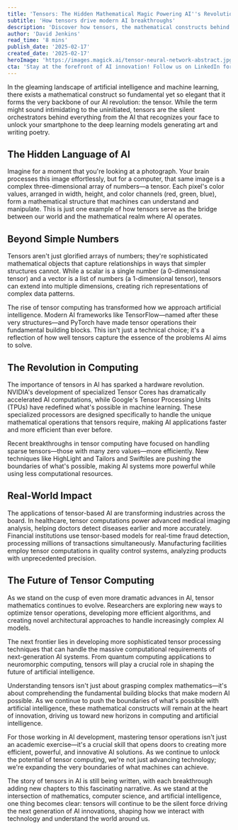 ```yaml
---
title: 'Tensors: The Hidden Mathematical Magic Powering AI''s Revolution'
subtitle: 'How tensors drive modern AI breakthroughs'
description: 'Discover how tensors, the mathematical constructs behind modern AI, are revolutionizing everything from smartphone facial recognition to medical imaging. Learn about the latest breakthroughs in tensor computing and their impact on artificial intelligence development.'
author: 'David Jenkins'
read_time: '8 mins'
publish_date: '2025-02-17'
created_date: '2025-02-17'
heroImage: 'https://images.magick.ai/tensor-neural-network-abstract.jpg'
cta: 'Stay at the forefront of AI innovation! Follow us on LinkedIn for more insights into the mathematical foundations powering the future of technology.'
---
```


In the gleaming landscape of artificial intelligence and machine learning, there exists a mathematical construct so fundamental yet so elegant that it forms the very backbone of our AI revolution: the tensor. While the term might sound intimidating to the uninitiated, tensors are the silent orchestrators behind everything from the AI that recognizes your face to unlock your smartphone to the deep learning models generating art and writing poetry.

## The Hidden Language of AI

Imagine for a moment that you're looking at a photograph. Your brain processes this image effortlessly, but for a computer, that same image is a complex three-dimensional array of numbers—a tensor. Each pixel's color values, arranged in width, height, and color channels (red, green, blue), form a mathematical structure that machines can understand and manipulate. This is just one example of how tensors serve as the bridge between our world and the mathematical realm where AI operates.

## Beyond Simple Numbers

Tensors aren't just glorified arrays of numbers; they're sophisticated mathematical objects that capture relationships in ways that simpler structures cannot. While a scalar is a single number (a 0-dimensional tensor) and a vector is a list of numbers (a 1-dimensional tensor), tensors can extend into multiple dimensions, creating rich representations of complex data patterns.

The rise of tensor computing has transformed how we approach artificial intelligence. Modern AI frameworks like TensorFlow—named after these very structures—and PyTorch have made tensor operations their fundamental building blocks. This isn't just a technical choice; it's a reflection of how well tensors capture the essence of the problems AI aims to solve.

## The Revolution in Computing

The importance of tensors in AI has sparked a hardware revolution. NVIDIA's development of specialized Tensor Cores has dramatically accelerated AI computations, while Google's Tensor Processing Units (TPUs) have redefined what's possible in machine learning. These specialized processors are designed specifically to handle the unique mathematical operations that tensors require, making AI applications faster and more efficient than ever before.

Recent breakthroughs in tensor computing have focused on handling sparse tensors—those with many zero values—more efficiently. New techniques like HighLight and Tailors and Swiftiles are pushing the boundaries of what's possible, making AI systems more powerful while using less computational resources.

## Real-World Impact

The applications of tensor-based AI are transforming industries across the board. In healthcare, tensor computations power advanced medical imaging analysis, helping doctors detect diseases earlier and more accurately. Financial institutions use tensor-based models for real-time fraud detection, processing millions of transactions simultaneously. Manufacturing facilities employ tensor computations in quality control systems, analyzing products with unprecedented precision.

## The Future of Tensor Computing

As we stand on the cusp of even more dramatic advances in AI, tensor mathematics continues to evolve. Researchers are exploring new ways to optimize tensor operations, developing more efficient algorithms, and creating novel architectural approaches to handle increasingly complex AI models.

The next frontier lies in developing more sophisticated tensor processing techniques that can handle the massive computational requirements of next-generation AI systems. From quantum computing applications to neuromorphic computing, tensors will play a crucial role in shaping the future of artificial intelligence.

Understanding tensors isn't just about grasping complex mathematics—it's about comprehending the fundamental building blocks that make modern AI possible. As we continue to push the boundaries of what's possible with artificial intelligence, these mathematical constructs will remain at the heart of innovation, driving us toward new horizons in computing and artificial intelligence.

For those working in AI development, mastering tensor operations isn't just an academic exercise—it's a crucial skill that opens doors to creating more efficient, powerful, and innovative AI solutions. As we continue to unlock the potential of tensor computing, we're not just advancing technology; we're expanding the very boundaries of what machines can achieve.

The story of tensors in AI is still being written, with each breakthrough adding new chapters to this fascinating narrative. As we stand at the intersection of mathematics, computer science, and artificial intelligence, one thing becomes clear: tensors will continue to be the silent force driving the next generation of AI innovations, shaping how we interact with technology and understand the world around us.